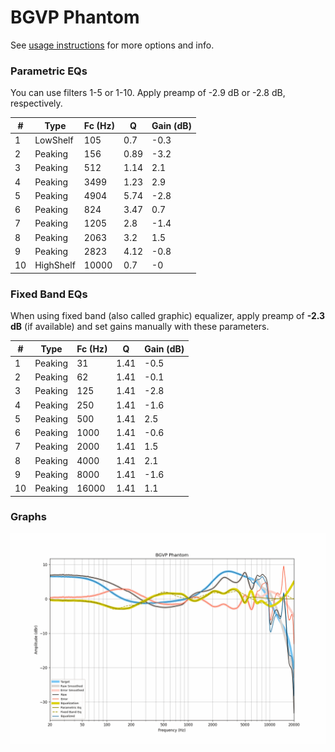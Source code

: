 # BGVP Phantom
See [usage instructions](https://github.com/jaakkopasanen/AutoEq#usage) for more options and info.

### Parametric EQs
You can use filters 1-5 or 1-10. Apply preamp of -2.9 dB or -2.8 dB, respectively.

|   # | Type      |   Fc (Hz) |    Q |   Gain (dB) |
|-----|-----------|-----------|------|-------------|
|   1 | LowShelf  |       105 | 0.7  |        -0.3 |
|   2 | Peaking   |       156 | 0.89 |        -3.2 |
|   3 | Peaking   |       512 | 1.14 |         2.1 |
|   4 | Peaking   |      3499 | 1.23 |         2.9 |
|   5 | Peaking   |      4904 | 5.74 |        -2.8 |
|   6 | Peaking   |       824 | 3.47 |         0.7 |
|   7 | Peaking   |      1205 | 2.8  |        -1.4 |
|   8 | Peaking   |      2063 | 3.2  |         1.5 |
|   9 | Peaking   |      2823 | 4.12 |        -0.8 |
|  10 | HighShelf |     10000 | 0.7  |        -0   |

### Fixed Band EQs
When using fixed band (also called graphic) equalizer, apply preamp of **-2.3 dB** (if available) and set gains manually with these parameters.

|   # | Type    |   Fc (Hz) |    Q |   Gain (dB) |
|-----|---------|-----------|------|-------------|
|   1 | Peaking |        31 | 1.41 |        -0.5 |
|   2 | Peaking |        62 | 1.41 |        -0.1 |
|   3 | Peaking |       125 | 1.41 |        -2.8 |
|   4 | Peaking |       250 | 1.41 |        -1.6 |
|   5 | Peaking |       500 | 1.41 |         2.5 |
|   6 | Peaking |      1000 | 1.41 |        -0.6 |
|   7 | Peaking |      2000 | 1.41 |         1.5 |
|   8 | Peaking |      4000 | 1.41 |         2.1 |
|   9 | Peaking |      8000 | 1.41 |        -1.6 |
|  10 | Peaking |     16000 | 1.41 |         1.1 |

### Graphs
![](./BGVP%20Phantom.png)

